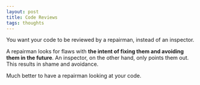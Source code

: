 ```yaml
---
layout: post
title: Code Reviews
tags: thoughts
---
```


You want your code to be reviewed by a repairman, instead of an inspector. 

A repairman looks for flaws with **the intent of fixing them and avoiding them in the future**. An inspector, on the other hand, only points them out. This results in shame and avoidance. 

Much better to have a repairman looking at your code. 

